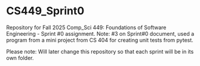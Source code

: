 # CS449_Sprint0
Repository for Fall 2025 Comp_Sci 449: Foundations of Software Engineering - Sprint #0 assignment. 
Note: #3 on Sprint#0 document, used a program from a mini project from CS 404 for creating unit tests from pytest.

Please note: Will later change this repository so that each sprint will be in its own folder.
